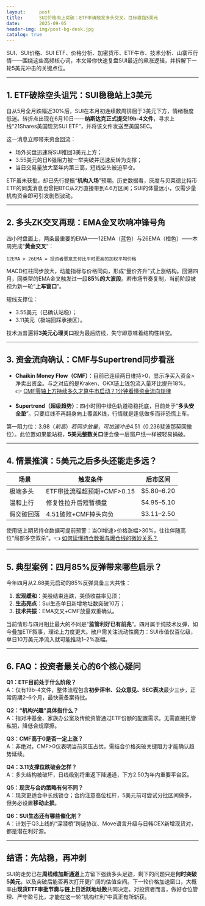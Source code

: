 ```yaml
---
layout:     post
title:      SUI价格向上突破：ETF申请触发多头交叉，目标直指5美元
date:       2025-09-05
header-img: img/post-bg-desk.jpg
catalog: true
---
```


SUI、SUI价格、SUI ETF、价格分析、加密货币、ETF牛市、技术分析、山寨币行情——围绕这些高频核心词，本文带你快速复盘SUI最近的飙涨逻辑，并拆解下一轮5美元冲击的关键点位。

---

## 1. ETF破除空头诅咒：SUI稳稳站上3美元

自从5月全月跌幅近30%后，SUI在本月初连续数周徘徊于3美元下方，情绪极度低迷。转折点出现在6月10日——**纳斯达克正式提交19b-4文件**，寻求上线“21Shares美国现货SUI ETF”，并将该文件发送至美国SEC。  

这一消息立即带来资金回流：  

- 场外买盘迅速将SUI推回3美元上方；  
- 3.55美元的日K强阻力被一举突破并迅速反转为支撑；  
- 当日交易量放大至年内第三高，短线空头被迫平仓。

ETF虽未获批，却已先行提振“**机构入场**”预期。历史数据看，灰度与贝莱德比特币ETF的同类消息也曾把BTC从2万直接带到4.6万区间；SUI的体量远小，仅需少量机构资金即可引发剧烈波动。

---

## 2. 多头ZK交叉再现：EMA金叉吹响冲锋号角

四小时盘面上，两条最重要的EMA——12EMA（蓝色）与26EMA（橙色）——本周完成“**黄金交叉**”：  

```
12EMA > 26EMA = 投资者愿意支付比平时更高的加权平均价格
```

MACD红柱同步放大，动能指标与价格同向，形成“量价齐升”式上涨结构。回溯四月，同类型的EMA金叉触发过一段**85%的大波段**。若市场节奏复制，当前阶段被视为新一轮“**上车窗口**”。

短线支撑位：  
- 3.55美元（已确认站稳）；  
- 3.11美元（极端回踩承接区）。  

技术派普遍将**3美元心理关口**视为最后防线，失守即意味着结构性转空。

---

## 3. 资金流向确认：CMF与Supertrend同步看涨

- **Chaikin Money Flow（CMF）**：目前已连续两日维持>0，显示净买入资金>净卖出资金。与之对应的是Kraken、OKX链上钱包流入量环比提升18%。  
👉 [CMF零轴上方持续多久才算牛市启动？1分钟看懂资金流向规律](https://okxdog.com/)  

- **Supertrend（超级趋势）**：四小时图中绿色轨道稳稳托底，目前处于“**多头安全垫**”。只要红线不再翻身向上覆盖K线，行情就是逢低做多而非恐慌上车。

第一阻力位：$3.98（前高）  
若同步放量，可加速冲击$4.51（0.236斐波那契回撤位）。此位置如果能站稳，**5美元整数关口**便会像一层窗户纸一样被轻易捅破。

---

## 4. 情景推演：5美元之后多头还能走多远？

| 场景           | 触发条件                           | 后市区间 |
|----------------|------------------------------------|-----------|
| 极端多头       | ETF审批流程超预期+CMF>0.15         | $5.80–6.20 |
| 温和上行       | 修复性拉升后短暂横盘                | $4.95–5.10 |
| 假突破回落     | 4.51破败+CMF掉头向负                | $3.11–2.50 |

使用链上期货持仓数据可提前预警：当OI增速>价格涨幅>30%，往往伴随高位“局部多空双杀”。👈 [如何读懂持仓数据与爆仓线的微妙关系？](https://okxdog.com/)

---

## 5. 典型案例：四月85%反弹带来哪些启示？

今年四月从2.88美元启动的85%反弹具备三大共性：  

1. **宏观缓和**：美股结束连跌，美债收益率见顶；  
2. **生态亮点**：Sui生态单日新增地址数突破10万；  
3. **技术共振**：EMA交叉+CMF放量双重确认。  

当前情形与四月相比最大的不同是“**监管利好已有前兆**”。四月属于纯技术反弹，如今叠加ETF叙事，理论上力度更大。散户需关注流动性魔力：SUI市值仅百亿级，单日10万美元净流入就可能推动1–2%涨幅。

---

## 6. FAQ：投资者最关心的6个核心疑问

**Q1：ETF目前处于什么阶段？**  
A：仅有19b-4文件，整体流程包含**初步评审、公众意见、SEC表决**最少三步，正常周期2–6个月，最快需备案待批。

**Q2：“机构兴趣”具体指什么？**  
A：指对冲基金、家族办公室及传统资管通过ETF份额的配置需求。无需直接托管私钥，降低合规摩擦。

**Q3：CMF高于0是否一定上涨？**  
A：非绝对。CMF>0仅表明当前买压占优，需结合价格突破关键阻力才能确认趋势延续。

**Q4：3.11支撑位跌破会怎样？**  
A：多头结构被破坏，日线级别将重返下降通道，下方2.50为年内重要平台区。

**Q5：现货与合约策略有何不同？**  
A：现货更适合中长线锁仓；合约注意高位杠杆，5美元前可尝试分批区间做多，但务必设置**移动止损**。

**Q6：SUI生态还有哪些催化剂？**  
A：计划于Q3上线的“深潜桥”跨链协议、Move语言升级与日韩CEX新增现货对，都是潜在利好源。

---

## 结语：先站稳，再冲刺

SUI的走势已在**周线维加斯通道**上方留下强劲多头足迹，剩下的问题只是**何时突破5美元**，以及突破后能否再次打开更广阔的估值空间。下一轮价格加速窗口，大概率由**现货ETF审批节奏**与**链上日活跃地址数**共同决定。对投资者而言，做好仓位管理、严守盈亏比，才能在这一轮“机构红利”中真正有所斩获。